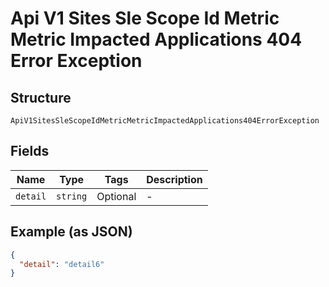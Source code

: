 
# Api V1 Sites Sle Scope Id Metric Metric Impacted Applications 404 Error Exception

## Structure

`ApiV1SitesSleScopeIdMetricMetricImpactedApplications404ErrorException`

## Fields

| Name | Type | Tags | Description |
|  --- | --- | --- | --- |
| `detail` | `string` | Optional | - |

## Example (as JSON)

```json
{
  "detail": "detail6"
}
```

